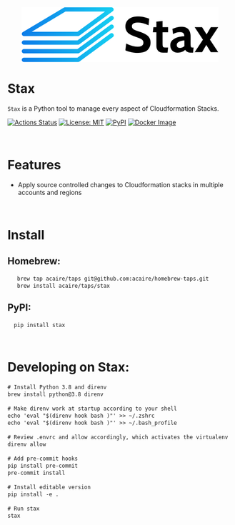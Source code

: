 <div align="center">
  <img src="./stax.svg" alt="stax">
</div>

# Stax
`Stax` is a Python tool to manage every aspect of Cloudformation Stacks.

<a href="https://github.com/acaire/stax/actions"><img alt="Actions Status" src="https://github.com/acaire/stax/workflows/Test/badge.svg"></a>
<a href="https://github.com/acaire/stax/blob/master/LICENSE"><img alt="License: MIT" src="https://img.shields.io/github/license/acaire/stax"></a>
<a href="https://pypi.org/project/stax/"><img alt="PyPI" src="https://img.shields.io/pypi/v/stax"></a>
<a href="https://hub.docker.com/r/acaire/stax/tags"><img alt="Docker Image" src="https://img.shields.io/docker/v/acaire/stax?label=docker&color=blue"></a>

<br/>

Features
========
* Apply source controlled changes to Cloudformation stacks in multiple accounts and regions

<br/>

Install
=======
## Homebrew:
```
   brew tap acaire/taps git@github.com:acaire/homebrew-taps.git
   brew install acaire/taps/stax
```

## PyPI:
```
  pip install stax
```

<br/>

Developing on Stax:
===================
```
# Install Python 3.8 and direnv
brew install python@3.8 direnv

# Make direnv work at startup according to your shell
echo 'eval "$(direnv hook bash )"' >> ~/.zshrc
echo 'eval "$(direnv hook bash )"' >> ~/.bash_profile

# Review .envrc and allow accordingly, which activates the virtualenv
direnv allow

# Add pre-commit hooks
pip install pre-commit
pre-commit install

# Install editable version
pip install -e .

# Run stax
stax
```

<br/>
